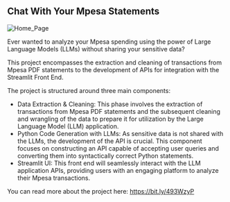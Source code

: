 ## Chat With Your Mpesa Statements
![Home_Page](https://github.com/DennisChangach/Chat-With-Your-Mpesa-Statements/assets/41690660/269fcde4-9090-450d-9ee8-d3d0d4f385e0)

Ever wanted to analyze your Mpesa spending using the power of Large Language Models (LLMs) without sharing your sensitive data?

This project encompasses the extraction and cleaning of transactions from Mpesa PDF statements to the development of APIs for integration with the Streamlit Front End.

The project is structured around three main components:
- Data Extraction & Cleaning: This phase involves the extraction of transactions from Mpesa PDF statements and the subsequent cleaning and wrangling of the data to prepare it for utilization by the Large Language Model (LLM) application.
- Python Code Generation with LLMs: As sensitive data is not shared with the LLMs, the development of the API is crucial. This component focuses on constructing an API capable of accepting user queries and converting them into syntactically correct Python statements.
- Streamlit UI: This front end will seamlessly interact with the LLM application APIs, providing users with an engaging platform to analyze their Mpesa transactions.

You can read more about the project here: https://bit.ly/493WzyP
